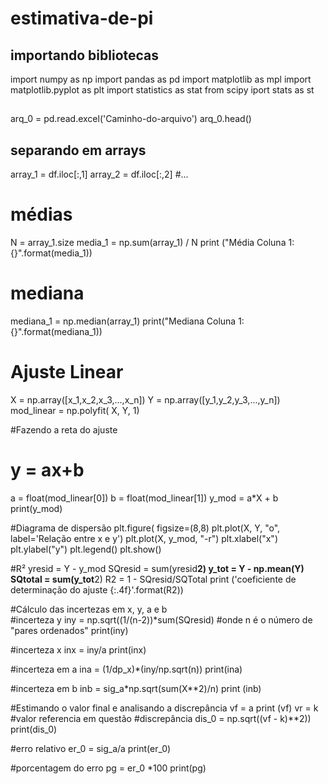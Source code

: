 # estimativa-de-pi
## importando bibliotecas 
import numpy as np
import pandas as pd
import matplotlib as mpl
import matplotlib.pyplot as plt
import statistics as stat
from scipy iport stats as st
##
arq_0 = pd.read.excel('Caminho-do-arquivo') 
arq_0.head() 
## separando em arrays
array_1 = df.iloc[:,1] 
array_2 = df.iloc[:,2]
#...

# médias
N = array_1.size
media_1 = np.sum(array_1) / N
print ("Média Coluna 1: {}".format(media_1))

# mediana
mediana_1 = np.median(array_1)
print("Mediana Coluna 1: {}".format(mediana_1))

# Ajuste Linear
X = np.array([x_1,x_2,x_3,...,x_n])
Y = np.array([y_1,y_2,y_3,...,y_n])
mod_linear = np.polyfit( X, Y, 1)

#Fazendo a reta do ajuste
# y = ax+b
a = float(mod_linear[0])
b = float(mod_linear[1])
y_mod = a*X + b 
print(y_mod)

#Diagrama de dispersão
plt.figure( figsize=(8,8)
plt.plot(X, Y, "o", label='Relação entre x e y')
plt.plot(X, y_mod, "-r")
plt.xlabel("x")
plt.ylabel("y")
plt.legend()
plt.show()

#R²
yresid = Y - y_mod
SQresid = sum(yresid**2)
y_tot   = Y - np.mean(Y)
SQtotal = sum(y_tot**2)
R2 = 1 - SQresid/SQTotal
print ('coeficiente de determinação do ajuste {:.4f}'.format(R2))


#Cálculo das incertezas em x, y, a e b  
#incerteza y
iny = np.sqrt((1/(n-2))*sum(SQresid) #onde n é o número de "pares ordenados"
print(iny)

#incerteza x 
inx = iny/a
print(inx)

#incerteza em a 
ina = (1/dp_x)*(iny/np.sqrt(n))
print(ina)

#incerteza em b
inb = sig_a*np.sqrt(sum(X**2)/n)
print (inb)

#Estimando o valor final e analisando a discrepância
vf = a
print (vf)
vr = k  #valor referencia em questão
#discrepância
dis_0 = np.sqrt((vf - k)**2))
print(dis_0)

#erro relativo
er_0 = sig_a/a
print(er_0)

#porcentagem do erro
pg = er_0 *100
print(pg)


